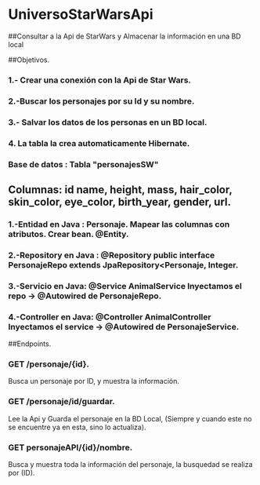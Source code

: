 # UniversoStarWarsApi

##Consultar a la Api de StarWars y Almacenar la información en una BD local

##Objetivos.

### 1.- Crear una conexión con la Api de Star Wars.

### 2.-Buscar los personajes por su Id y su nombre.

### 3.- Salvar los datos de los personas en un BD local.

### 4. La tabla la crea automaticamente Hibernate.

### Base de datos : Tabla  "personajesSW"

## Columnas: id name, height, mass, hair_color, skin_color, eye_color, birth_year, gender, url.

### 1.-Entidad en Java : Personaje. Mapear las columnas con atributos. Crear bean. @Entity.

### 2.-Repository en Java : @Repository public interface PersonajeRepo extends JpaRepository<Personaje, Integer.

### 3.-Servicio en Java: @Service AnimalService Inyectamos el repo -> @Autowired de PersonajeRepo.

### 4.-Controller en Java: @Controller AnimalController Inyectamos el service -> @Autowired de PersonajeService.

##Endpoints.

### GET /personaje/{id}.
Busca un personaje por ID, y muestra la información.    
### GET /personaje/id/guardar.
Lee la Api y Guarda el personaje en la BD Local, (Siempre y cuando este no se encuentre ya en esta, sino lo actualiza).
### GET personajeAPI/{id}/nombre.
Busca y muestra toda la información del personaje, la busquedad se realiza por (ID).




